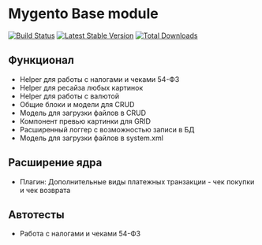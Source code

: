 # Mygento Base module

[![Build Status](https://travis-ci.org/mygento/module-base.svg?branch=v2.3)](https://travis-ci.org/mygento/module-base)
[![Latest Stable Version](https://poser.pugx.org/mygento/module-base/v/stable)](https://packagist.org/packages/mygento/module-base)
[![Total Downloads](https://poser.pugx.org/mygento/module-base/downloads)](https://packagist.org/packages/mygento/module-base)


## Функционал

* Helper для работы с налогами и чеками 54-ФЗ
* Helper для ресайза любых картинок
* Helper для работы с валютой
* Общие блоки и модели для CRUD
* Модель для загрузки файлов в CRUD
* Компонент превью картинки для GRID
* Расширенный логгер с возможностью записи в БД
* Модель для загрузки файлов в system.xml

## Расширение ядра
* Плагин: Дополнительные виды платежных транзакции -  чек покупки и чек возврата

## Автотесты
* Работа с налогами и чеками 54-ФЗ
